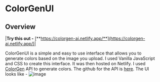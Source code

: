 # ColorGenUI

## Overview

|**Try this out -** [**https://colorgen-ai.netlify.app/**](https://colorgen-ai.netlify.app/)|

ColorGenUI is a simple and easy to use interface that allows you to generate colors based on the image you upload. I used Vanilla JavaScript and CSS to create this interface. It was then hosted on Netlify. I used [ColorGen](https://colorgenapi.herokuapp.com/docs) API to generate colors. The github for the API is [here](https://github.com/keshavsharma25/ColorGenAPI).
The UI looks like - 
![image](https://user-images.githubusercontent.com/76066586/181020462-3fe307a2-bda6-42a1-b894-a98df7c69fcd.png)
